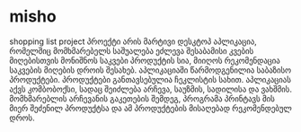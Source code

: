 # misho
shopping list project
პროექტი არის მარტივი დესკტოპ აპლიკაცია, რომელშიც მომხმარებელს საშუალება ეძლევა შესაბამისი კვების მიღებისთვის მონიშნოს საკვები პროდუქტის სია, მიიღოს რეკომენდაცია საკვების მიღების დროის შესახებ. აპლიკაციაში წარმოდგენილია საბაზისო პროდუქტები. პროდუქტები განთავსებულია ჩეკლისტის სახით. აპლიკაციას აქვს კომბობოქსი, სადაც შეიძლება არჩევა, საუზმის, სადილისა და ვახშმის. მომხმარებლის არჩევანის გაკეთების შემდეგ, პროგრამა პრინტავს მის მიერ შეძენილ პროდუქტსა და ამ პროდუქტების მისაღებად რეკომენდებულ დროს.
